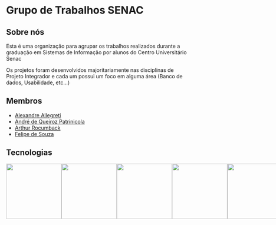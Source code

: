 # Grupo de Trabalhos SENAC

## Sobre nós

Esta é uma organização para agrupar os trabalhos realizados durante a graduação em Sistemas de Informação por alunos do Centro Universitário Senac

Os projetos foram desenvolvidos majoritariamente nas disciplinas de Projeto Integrador e cada um possui um foco em alguma área (Banco de dados, Usabilidade, etc...)

## Membros 

 - [Alexandre Allegreti](https://github.com/Allegretti21)
 - [André de Queiroz Patrinicola](https://github.com/AndredeQueirozPatrinicola)
 - [Arthur Rocumback]()
 - [Felipe de Souza](https://github.com/Fsouza2810)

## Tecnologias 


<div style="display: flex"> 
  <img src="https://cdn.jsdelivr.net/gh/devicons/devicon/icons/java/java-original.svg" style="width: 150px"/>
  <img src="https://cdn.jsdelivr.net/gh/devicons/devicon/icons/mysql/mysql-original.svg" style="width: 150px"/>
  <img src="https://cdn.jsdelivr.net/gh/devicons/devicon/icons/python/python-original.svg" style="width: 150px"/>
  <img src="https://cdn.jsdelivr.net/gh/devicons/devicon/icons/html5/html5-original.svg" style="width: 150px"/>  
  <img src="https://cdn.jsdelivr.net/gh/devicons/devicon/icons/css3/css3-original.svg" style="width: 150px"/>
  <img src="https://cdn.jsdelivr.net/gh/devicons/devicon/icons/javascript/javascript-original.svg" style="width: 150px"/>
</div>


